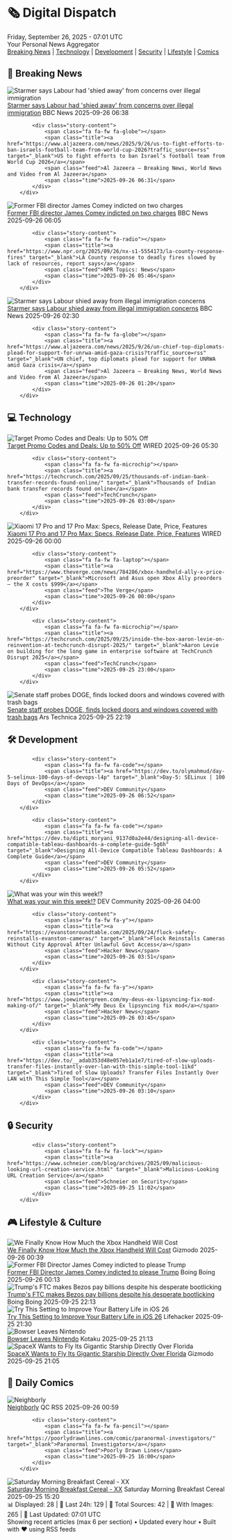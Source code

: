 <!-- Processing 54 RSS feeds at 2025-09-26 07:01:47 UTC -->
<!-- Processing: Poorly Drawn Lines -->
<!-- Processing: Cyanide & Happiness -->
<!-- Processing: Questionable Content -->
<!-- Processing: Girl Genius -->
<!-- Processing: Dinosaur Comics -->
<!-- Processing: CNN Breaking News -->
<!-- Processing: BBC World News -->
<!-- Processing: BBC Breaking News -->
<!-- Processing: Al Jazeera Breaking News -->
<!-- Processing: Reuters World News -->
<!-- Processing: NBC News Breaking -->
<!-- Processing: TechCrunch -->
<!-- Processing: WIRED -->
<!-- Processing: Slashdot -->
<!-- Processing: Lobsters Python -->
<!-- Processing: Hacker News -->
<!-- Processing: Dev.to -->
<!-- Processing: OMG! Ubuntu -->
<!-- Processing: DistroWatch -->
<!-- Processing: Linux.com -->
<!-- Processing: Red Hat Blog -->
<!-- Processing: InfoQ -->
<!-- Processing: Martin Fowler -->
<!-- Processing: Coding Horror -->
<!-- Processing: Kotaku -->
<!-- Processing: Schneier on Security -->
<!-- Generated 5 new posts out of 26 feeds processed -->
<div class="newspaper-header">
    <h1 class="newspaper-title">🗞️ Digital Dispatch</h1>
    <div class="newspaper-date">Friday, September 26, 2025 - 07:01 UTC</div>
    <div class="newspaper-subtitle">Your Personal News Aggregator</div>
</div>

<div class="newspaper-nav">
    <a href="#breaking">Breaking News</a> |
    <a href="#tech">Technology</a> |
    <a href="#dev">Development</a> |
    <a href="#security">Security</a> |
    <a href="#lifestyle">Lifestyle</a> |
    <a href="#webcomics">Comics</a>
</div>

<div class="news-section breaking-news" id="breaking">
<h2 class="section-header">🚨 Breaking News</h2>
<div class="stories-container">
<div class="story">
            <img src="https://ichef.bbci.co.uk/ace/standard/240/cpsprodpb/eb5f/live/89c583d0-9a66-11f0-97f5-bd38218a3641.jpg" alt="Starmer says Labour had &#x27;shied away&#x27; from concerns over illegal immigration" class="story-image" loading="lazy" onerror="this.style.display='none'">
            <div class="story-content">
                <span class="fa fa-fw fa-flag"></span>
                <span class="title"><a href="https://www.bbc.com/news/articles/cn832y43ql5o?at_medium=RSS&at_campaign=rss" target="_blank">Starmer says Labour had &#x27;shied away&#x27; from concerns over illegal immigration</a></span>
                <span class="feed">BBC News</span>
                <span class="time">2025-09-26 06:38</span>
            </div>
        </div>
<div class="story">
            
            <div class="story-content">
                <span class="fa fa-fw fa-globe"></span>
                <span class="title"><a href="https://www.aljazeera.com/news/2025/9/26/us-to-fight-efforts-to-ban-israels-football-team-from-world-cup-2026?traffic_source=rss" target="_blank">US to fight efforts to ban Israel’s football team from World Cup 2026</a></span>
                <span class="feed">Al Jazeera – Breaking News, World News and Video from Al Jazeera</span>
                <span class="time">2025-09-26 06:31</span>
            </div>
        </div>
<div class="story">
            <img src="https://ichef.bbci.co.uk/ace/standard/240/cpsprodpb/267c/live/beb29810-9a72-11f0-85fc-9b9ff658e449.jpg" alt="Former FBI director James Comey indicted on two charges" class="story-image" loading="lazy" onerror="this.style.display='none'">
            <div class="story-content">
                <span class="fa fa-fw fa-earth-americas"></span>
                <span class="title"><a href="https://www.bbc.com/news/articles/cy50ggv35zpo?at_medium=RSS&at_campaign=rss" target="_blank">Former FBI director James Comey indicted on two charges</a></span>
                <span class="feed">BBC News</span>
                <span class="time">2025-09-26 06:05</span>
            </div>
        </div>
<div class="story">
            
            <div class="story-content">
                <span class="fa fa-fw fa-radio"></span>
                <span class="title"><a href="https://www.npr.org/2025/09/26/nx-s1-5554173/la-county-response-fires" target="_blank">LA County response to deadly fires slowed by lack of resources, report says</a></span>
                <span class="feed">NPR Topics: News</span>
                <span class="time">2025-09-26 05:46</span>
            </div>
        </div>
<div class="story">
            <img src="https://ichef.bbci.co.uk/ace/standard/240/cpsprodpb/eb5f/live/89c583d0-9a66-11f0-97f5-bd38218a3641.jpg" alt="Starmer says Labour shied away from illegal immigration concerns" class="story-image" loading="lazy" onerror="this.style.display='none'">
            <div class="story-content">
                <span class="fa fa-fw fa-flag"></span>
                <span class="title"><a href="https://www.bbc.com/news/articles/cn832y43ql5o?at_medium=RSS&at_campaign=rss" target="_blank">Starmer says Labour shied away from illegal immigration concerns</a></span>
                <span class="feed">BBC News</span>
                <span class="time">2025-09-26 02:30</span>
            </div>
        </div>
<div class="story">
            
            <div class="story-content">
                <span class="fa fa-fw fa-globe"></span>
                <span class="title"><a href="https://www.aljazeera.com/news/2025/9/26/un-chief-top-diplomats-plead-for-support-for-unrwa-amid-gaza-crisis?traffic_source=rss" target="_blank">UN chief, top diplomats plead for support for UNRWA amid Gaza crisis</a></span>
                <span class="feed">Al Jazeera – Breaking News, World News and Video from Al Jazeera</span>
                <span class="time">2025-09-26 01:20</span>
            </div>
        </div>
</div>
</div>
<div class="news-section tech-news" id="tech">
<h2 class="section-header">💻 Technology</h2>
<div class="stories-container">
<div class="story">
            <img src="https://media.wired.com/photos/66ea077283cd4f2fbb17d478/master/pass/WIRED-Coupons-2.jpg" alt="Target Promo Codes and Deals: Up to 50% Off" class="story-image" loading="lazy" onerror="this.style.display='none'">
            <div class="story-content">
                <span class="fa fa-fw fa-bolt"></span>
                <span class="title"><a href="https://www.wired.com/story/target-promo-code/" target="_blank">Target Promo Codes and Deals: Up to 50% Off</a></span>
                <span class="feed">WIRED</span>
                <span class="time">2025-09-26 05:30</span>
            </div>
        </div>
<div class="story">
            
            <div class="story-content">
                <span class="fa fa-fw fa-microchip"></span>
                <span class="title"><a href="https://techcrunch.com/2025/09/25/thousands-of-indian-bank-transfer-records-found-online/" target="_blank">Thousands of Indian bank transfer records found online</a></span>
                <span class="feed">TechCrunch</span>
                <span class="time">2025-09-26 03:00</span>
            </div>
        </div>
<div class="story">
            <img src="https://media.wired.com/photos/68d5b27a23cd21f041c06ba4/master/pass/Xiaomi%2017%20Pro%20and%20Pro%20Max%203%20SOURCE%20Simon%20Hill.png" alt="Xiaomi 17 Pro and 17 Pro Max: Specs, Release Date, Price, Features" class="story-image" loading="lazy" onerror="this.style.display='none'">
            <div class="story-content">
                <span class="fa fa-fw fa-bolt"></span>
                <span class="title"><a href="https://www.wired.com/story/xiaomi-17-pro-max-hands-on/" target="_blank">Xiaomi 17 Pro and 17 Pro Max: Specs, Release Date, Price, Features</a></span>
                <span class="feed">WIRED</span>
                <span class="time">2025-09-26 00:00</span>
            </div>
        </div>
<div class="story">
            
            <div class="story-content">
                <span class="fa fa-fw fa-laptop"></span>
                <span class="title"><a href="https://www.theverge.com/news/784286/xbox-handheld-ally-x-price-preorder" target="_blank">Microsoft and Asus open Xbox Ally preorders — the X costs $999</a></span>
                <span class="feed">The Verge</span>
                <span class="time">2025-09-26 00:00</span>
            </div>
        </div>
<div class="story">
            
            <div class="story-content">
                <span class="fa fa-fw fa-microchip"></span>
                <span class="title"><a href="https://techcrunch.com/2025/09/25/inside-the-box-aaron-levie-on-reinvention-at-techcrunch-disrupt-2025/" target="_blank">Aaron Levie on building for the long game in enterprise software at TechCrunch Disrupt 2025</a></span>
                <span class="feed">TechCrunch</span>
                <span class="time">2025-09-25 23:00</span>
            </div>
        </div>
<div class="story">
            <img src="https://cdn.arstechnica.net/wp-content/uploads/2025/02/delete-doge-scaled-500x500-1740426654.jpg" alt="Senate staff probes DOGE, finds locked doors and windows covered with trash bags" class="story-image" loading="lazy" onerror="this.style.display='none'">
            <div class="story-content">
                <span class="fa fa-fw fa-cog"></span>
                <span class="title"><a href="https://arstechnica.com/tech-policy/2025/09/senate-staff-probes-doge-finds-locked-doors-and-windows-covered-with-trash-bags/" target="_blank">Senate staff probes DOGE, finds locked doors and windows covered with trash bags</a></span>
                <span class="feed">Ars Technica</span>
                <span class="time">2025-09-25 22:19</span>
            </div>
        </div>
</div>
</div>
<div class="news-section dev-news" id="dev">
<h2 class="section-header">🛠️ Development</h2>
<div class="stories-container">
<div class="story">
            
            <div class="story-content">
                <span class="fa fa-fw fa-code"></span>
                <span class="title"><a href="https://dev.to/olymahmud/day-5-selinux-100-days-of-devops-l4p" target="_blank">Day-5: SELinux | 100 Days of DevOps</a></span>
                <span class="feed">DEV Community</span>
                <span class="time">2025-09-26 06:52</span>
            </div>
        </div>
<div class="story">
            
            <div class="story-content">
                <span class="fa fa-fw fa-code"></span>
                <span class="title"><a href="https://dev.to/dipti_moryani_9137d0a2e44/designing-all-device-compatible-tableau-dashboards-a-complete-guide-5g6h" target="_blank">Designing All-Device Compatible Tableau Dashboards: A Complete Guide</a></span>
                <span class="feed">DEV Community</span>
                <span class="time">2025-09-26 05:52</span>
            </div>
        </div>
<div class="story">
            <img src="https://media2.dev.to/dynamic/image/width=800%2Cheight=%2Cfit=scale-down%2Cgravity=auto%2Cformat=auto/https%3A%2F%2Fdev-to-uploads.s3.amazonaws.com%2Fuploads%2Farticles%2Far5p68krvs299o024j24.gif" alt="What was your win this week!?" class="story-image" loading="lazy" onerror="this.style.display='none'">
            <div class="story-content">
                <span class="fa fa-fw fa-code"></span>
                <span class="title"><a href="https://dev.to/devteam/what-was-your-win-this-week-43a" target="_blank">What was your win this week!?</a></span>
                <span class="feed">DEV Community</span>
                <span class="time">2025-09-26 04:00</span>
            </div>
        </div>
<div class="story">
            
            <div class="story-content">
                <span class="fa fa-fw fa-y"></span>
                <span class="title"><a href="https://evanstonroundtable.com/2025/09/24/flock-safety-reinstalls-evanston-cameras/" target="_blank">Flock Reinstalls Cameras Without City Approval After Unlawful Govt Access</a></span>
                <span class="feed">Hacker News</span>
                <span class="time">2025-09-26 03:51</span>
            </div>
        </div>
<div class="story">
            
            <div class="story-content">
                <span class="fa fa-fw fa-y"></span>
                <span class="title"><a href="https://www.joewintergreen.com/my-deus-ex-lipsyncing-fix-mod-making-of/" target="_blank">My Deus Ex lipsyncing fix mod</a></span>
                <span class="feed">Hacker News</span>
                <span class="time">2025-09-26 03:45</span>
            </div>
        </div>
<div class="story">
            
            <div class="story-content">
                <span class="fa fa-fw fa-code"></span>
                <span class="title"><a href="https://dev.to/__adab353d48e057eb1a1e7/tired-of-slow-uploads-transfer-files-instantly-over-lan-with-this-simple-tool-1ikd" target="_blank">Tired of Slow Uploads? Transfer Files Instantly Over LAN with This Simple Tool</a></span>
                <span class="feed">DEV Community</span>
                <span class="time">2025-09-26 03:10</span>
            </div>
        </div>
</div>
</div>
<div class="news-section security-news" id="security">
<h2 class="section-header">🔒 Security</h2>
<div class="stories-container">
<div class="story">
            
            <div class="story-content">
                <span class="fa fa-fw fa-lock"></span>
                <span class="title"><a href="https://www.schneier.com/blog/archives/2025/09/malicious-looking-url-creation-service.html" target="_blank">Malicious-Looking URL Creation Service</a></span>
                <span class="feed">Schneier on Security</span>
                <span class="time">2025-09-25 11:02</span>
            </div>
        </div>
</div>
</div>
<div class="news-section lifestyle-news" id="lifestyle">
<h2 class="section-header">🎮 Lifestyle & Culture</h2>
<div class="stories-container">
<div class="story">
            <img src="https://gizmodo.com/app/uploads/2025/09/Asus-ROG-Xbox-Ally-X-hands-on-4-1280x853.jpg" alt="We Finally Know How Much the Xbox Handheld Will Cost" class="story-image" loading="lazy" onerror="this.style.display='none'">
            <div class="story-content">
                <span class="fa fa-fw fa-computer"></span>
                <span class="title"><a href="https://gizmodo.com/asus-rog-xbox-ally-x-price-2000663808" target="_blank">We Finally Know How Much the Xbox Handheld Will Cost</a></span>
                <span class="feed">Gizmodo</span>
                <span class="time">2025-09-26 00:39</span>
            </div>
        </div>
<div class="story">
            <img src="https://i0.wp.com/boingboing.net/wp-content/uploads/2016/07/RTX2K7E6.jpg?fit=1500%2C1121&amp;quality=60&amp;ssl=1" alt="Former FBI Director James Comey indicted to please Trump" class="story-image" loading="lazy" onerror="this.style.display='none'">
            <div class="story-content">
                <span class="fa fa-fw fa-arrow-right"></span>
                <span class="title"><a href="https://boingboing.net/2025/09/25/former-fbi-director-james-comey-indicted-to-please-trump.html" target="_blank">Former FBI Director James Comey indicted to please Trump</a></span>
                <span class="feed">Boing Boing</span>
                <span class="time">2025-09-26 00:13</span>
            </div>
        </div>
<div class="story">
            <img src="https://i0.wp.com/boingboing.net/wp-content/uploads/2025/09/bezos.jpg?fit=1200%2C800&amp;quality=60&amp;ssl=1" alt="Trump&#x27;s FTC makes Bezos pay billions despite his desperate bootlicking" class="story-image" loading="lazy" onerror="this.style.display='none'">
            <div class="story-content">
                <span class="fa fa-fw fa-arrow-right"></span>
                <span class="title"><a href="https://boingboing.net/2025/09/25/trumps-ftc-makes-bezos-pay-billions-despite-his-desperate-bootlicking.html" target="_blank">Trump&#x27;s FTC makes Bezos pay billions despite his desperate bootlicking</a></span>
                <span class="feed">Boing Boing</span>
                <span class="time">2025-09-25 22:13</span>
            </div>
        </div>
<div class="story">
            <img src="https://lifehacker.com/imagery/articles/01K6194S3JWFN0ATTBNCSCNW6P/hero-image.jpg" alt="Try This Setting to Improve Your Battery Life in iOS 26" class="story-image" loading="lazy" onerror="this.style.display='none'">
            <div class="story-content">
                <span class="fa fa-fw fa-life-ring"></span>
                <span class="title"><a href="https://lifehacker.com/tech/try-the-adaptive-power-setting-to-improve-battery-life-in-ios-26?utm_medium=RSS" target="_blank">Try This Setting to Improve Your Battery Life in iOS 26</a></span>
                <span class="feed">Lifehacker</span>
                <span class="time">2025-09-25 21:30</span>
            </div>
        </div>
<div class="story">
            <img src="https://kotaku.com/app/uploads/2025/09/Doug.jpg" alt="Bowser Leaves Nintendo" class="story-image" loading="lazy" onerror="this.style.display='none'">
            <div class="story-content">
                <span class="fa fa-fw fa-gamepad"></span>
                <span class="title"><a href="https://kotaku.com/bowser-leaves-nintendo-of-america-2000628868" target="_blank">Bowser Leaves Nintendo</a></span>
                <span class="feed">Kotaku</span>
                <span class="time">2025-09-25 21:13</span>
            </div>
        </div>
<div class="story">
            <img src="https://gizmodo.com/app/uploads/2025/08/starship-spacex-flight10-1280x853.jpg" alt="SpaceX Wants to Fly Its Gigantic Starship Directly Over Florida" class="story-image" loading="lazy" onerror="this.style.display='none'">
            <div class="story-content">
                <span class="fa fa-fw fa-computer"></span>
                <span class="title"><a href="https://gizmodo.com/spacex-wants-to-fly-its-gigantic-starship-directly-over-florida-2000663730" target="_blank">SpaceX Wants to Fly Its Gigantic Starship Directly Over Florida</a></span>
                <span class="feed">Gizmodo</span>
                <span class="time">2025-09-25 21:05</span>
            </div>
        </div>
</div>
</div>
<div class="news-section webcomics-section" id="webcomics">
<h2 class="section-header">🎨 Daily Comics</h2>
<div class="stories-container">
<div class="story">
            <img src="http://www.questionablecontent.net/comics/5666.png" alt="Neighborly" class="story-image" loading="lazy" onerror="this.style.display='none'">
            <div class="story-content">
                <span class="fa fa-fw fa-music"></span>
                <span class="title"><a href="http://questionablecontent.net/view.php?comic=5666" target="_blank">Neighborly</a></span>
                <span class="feed">QC RSS</span>
                <span class="time">2025-09-26 00:59</span>
            </div>
        </div>
<div class="story">
            
            <div class="story-content">
                <span class="fa fa-fw fa-pencil"></span>
                <span class="title"><a href="https://poorlydrawnlines.com/comic/paranormal-investigators/" target="_blank">Paranormal Investigators</a></span>
                <span class="feed">Poorly Drawn Lines</span>
                <span class="time">2025-09-25 16:00</span>
            </div>
        </div>
<div class="story">
            <img src="https://www.smbc-comics.com/comics/1758817442-20250925.png" alt="Saturday Morning Breakfast Cereal - XX" class="story-image" loading="lazy" onerror="this.style.display='none'">
            <div class="story-content">
                <span class="fa fa-fw fa-smile"></span>
                <span class="title"><a href="https://www.smbc-comics.com/comic/xx" target="_blank">Saturday Morning Breakfast Cereal - XX</a></span>
                <span class="feed">Saturday Morning Breakfast Cereal</span>
                <span class="time">2025-09-25 15:20</span>
            </div>
        </div>
</div>
</div>

<div class="newspaper-footer">
    <div class="stats">
        📊 Displayed: 28 | 📅 Last 24h: 129 | 📡 Total Sources: 42 | 📸 With Images: 265 |
        🔄 Last Updated: 07:01 UTC
    </div>
    <div class="footer-note">
        Showing recent articles (max 6 per section) • Updated every hour • Built with ❤️ using RSS feeds
    </div>
</div>
